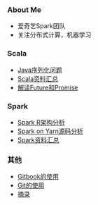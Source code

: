 ### About Me
- 爱奇艺Spark团队
- 关注分布式计算，机器学习

### Scala
- [Java序列化问题](gen/Java序列化问题.html)
- [Scala资料汇总](gen/Scala资料汇总.html)
- [解读Future和Promise](gen/解读Future和Promise.html)

### Spark
- [Spark R架构分析](gen/Spark_R架构分析.html)
- [Spark on Yarn源码分析](gen/Spark_on_Yarn源码分析.html)
- [Spark资料汇总](gen/Spark资料汇总.html)

### 其他
- [Gitbook的使用](gen/Gitbook的使用.html)
- [Git的使用](gen/Git的使用.html)
- [摘录](gen/摘录.html)

